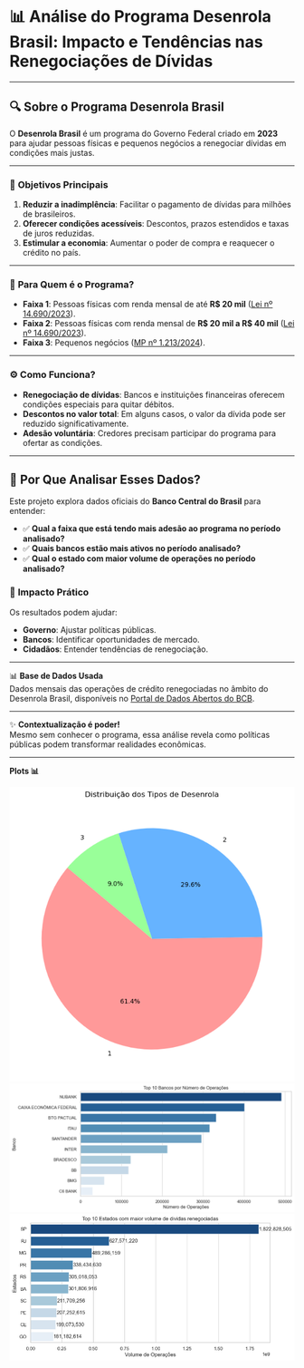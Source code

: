 # 📊 **Análise do Programa Desenrola Brasil: Impacto e Tendências nas Renegociações de Dívidas**  

---

## 🔍 **Sobre o Programa Desenrola Brasil**  
O **Desenrola Brasil** é um programa do Governo Federal criado em **2023** para ajudar pessoas físicas e pequenos negócios a renegociar dívidas em condições mais justas.  

---

### 🎯 **Objetivos Principais**  
1. **Reduzir a inadimplência**: Facilitar o pagamento de dívidas para milhões de brasileiros.  
2. **Oferecer condições acessíveis**: Descontos, prazos estendidos e taxas de juros reduzidas.  
3. **Estimular a economia**: Aumentar o poder de compra e reaquecer o crédito no país.  

---

### 👥 **Para Quem é o Programa?**  
- **Faixa 1**: Pessoas físicas com renda mensal de até **R$ 20 mil** ([Lei nº 14.690/2023](https://www.planalto.gov.br/ccivil_03/_ato2023-2026/2023/lei/l14690.htm)).  
- **Faixa 2**: Pessoas físicas com renda mensal de **R$ 20 mil a R$ 40 mil** ([Lei nº 14.690/2023](https://www.planalto.gov.br/ccivil_03/_ato2023-2026/2023/lei/l14690.htm)).  
- **Faixa 3**: Pequenos negócios ([MP nº 1.213/2024](https://www.planalto.gov.br/ccivil_03/_ato2023-2026/2024/mpv/mp1213.htm)).  

---

### ⚙️ **Como Funciona?**  
- **Renegociação de dívidas**: Bancos e instituições financeiras oferecem condições especiais para quitar débitos.  
- **Descontos no valor total**: Em alguns casos, o valor da dívida pode ser reduzido significativamente.  
- **Adesão voluntária**: Credores precisam participar do programa para ofertar as condições.  

---

## 🚀 **Por Que Analisar Esses Dados?**  
Este projeto explora dados oficiais do **Banco Central do Brasil** para entender:  
- ✅ **Qual a faixa que está tendo mais adesão ao programa no período analisado?**  
- ✅ **Quais bancos estão mais ativos no período analisado?**  
- ✅ **Qual o estado com maior volume de operações no período analisado?**  

### 🌟 **Impacto Prático**  
Os resultados podem ajudar:  
- **Governo**: Ajustar políticas públicas.  
- **Bancos**: Identificar oportunidades de mercado.  
- **Cidadãos**: Entender tendências de renegociação.  

---

📊 **Base de Dados Usada**  
Dados mensais das operações de crédito renegociadas no âmbito do Desenrola Brasil, disponíveis no [Portal de Dados Abertos do BCB](https://dadosabertos.bcb.gov.br/dataset/desenrola-brasil).  

---

✨ **Contextualização é poder!**  
Mesmo sem conhecer o programa, essa análise revela como políticas públicas podem transformar realidades econômicas.

---

 **Plots 📊** 

![Imagem de Exemplo](tipos_pizza.png)
![Imagem de Exemplo](barras_bancos_top10.png)
![Imagem de Exemplo](barras_estados_top10.png)
